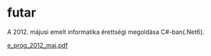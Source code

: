 # futar
A 2012. májusi emelt informatika érettségi megoldása C#-ban(.Net6).

[e_prog_2012_maj.pdf](https://github.com/bendihu/futar/files/8200105/e_prog_2012_maj.pdf)
